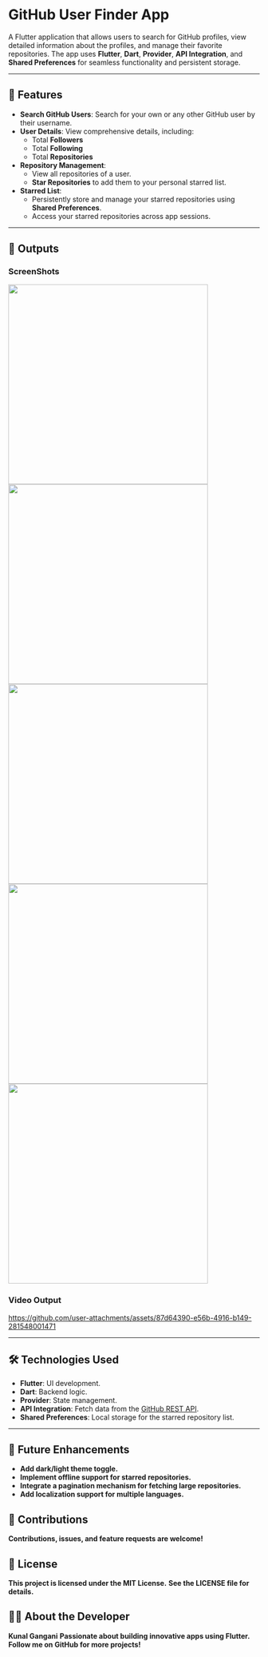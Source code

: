 # GitHub User Finder App

A Flutter application that allows users to search for GitHub profiles, view detailed information about the profiles, and manage their favorite repositories. The app uses **Flutter**, **Dart**, **Provider**, **API Integration**, and **Shared Preferences** for seamless functionality and persistent storage.

---

## 📱 Features

- **Search GitHub Users**: Search for your own or any other GitHub user by their username.
- **User Details**: View comprehensive details, including:
  - Total **Followers**
  - Total **Following**
  - Total **Repositories**
- **Repository Management**:
  - View all repositories of a user.
  - **Star Repositories** to add them to your personal starred list.
- **Starred List**:
  - Persistently store and manage your starred repositories using **Shared Preferences**.
  - Access your starred repositories across app sessions.
 
---

## 📱 Outputs
### ScreenShots
<img src = "https://github.com/user-attachments/assets/112301ad-12d7-4d8d-814f-09453b3ed50c" height = "400em">
<img src = "https://github.com/user-attachments/assets/73b466f6-7ac9-4b07-b05c-61a31d4b3a3e" height = "400em">
<img src = "https://github.com/user-attachments/assets/4369cefd-e243-42cd-b7c0-6b49eff9a8c2" height = "400em">
<img src = "https://github.com/user-attachments/assets/dfca013b-5c55-49cc-9e70-fcff2f865741" height = "400em">
<img src = "https://github.com/user-attachments/assets/14341213-e308-460f-b515-6356618266c8" height = "400em">

### Video Output
https://github.com/user-attachments/assets/87d64390-e56b-4916-b149-281548001471

---

## 🛠️ Technologies Used

- **Flutter**: UI development.
- **Dart**: Backend logic.
- **Provider**: State management.
- **API Integration**: Fetch data from the [GitHub REST API](https://docs.github.com/en/rest).
- **Shared Preferences**: Local storage for the starred repository list.

---

## 🚀 Future Enhancements
- **Add dark/light theme toggle.**
- **Implement offline support for starred repositories.**
- **Integrate a pagination mechanism for fetching large repositories.**
- **Add localization support for multiple languages.**

## 🤝 Contributions
**Contributions, issues, and feature requests are welcome!**

## 📝 License
**This project is licensed under the MIT License.**
**See the LICENSE file for details.**

## 👨‍💻 About the Developer
**Kunal Gangani**
**Passionate about building innovative apps using Flutter. Follow me on GitHub for more projects!**

